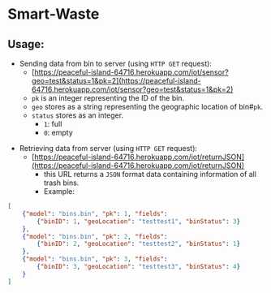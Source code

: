 # Smart-Waste
## Usage:
+ Sending data from bin to server (using `HTTP GET` request):
    + [https://peaceful-island-64716.herokuapp.com/iot/sensor?geo=test&status=1&pk=2](https://peaceful-island-64716.herokuapp.com/iot/sensor?geo=test&status=1&pk=2)
    + `pk` is an integer representing the ID of the bin.
    + `geo` stores as a string representing the geographic location of bin#`pk`.
    + `status` stores as an integer.
        * `1`: full
        * `0`: empty
* Retrieving data from server (using `HTTP GET` request):
    - [https://peaceful-island-64716.herokuapp.com/iot/returnJSON](https://peaceful-island-64716.herokuapp.com/iot/returnJSON)
        + this URL returns a `JSON` format data containing information of all trash bins.
        * Example:
```json
[
    {"model": "bins.bin", "pk": 1, "fields": 
        {"binID": 1, "geoLocation": "testtest1", "binStatus": 3}
    }, 
    {"model": "bins.bin", "pk": 2, "fields": 
        {"binID": 2, "geoLocation": "testtest2", "binStatus": 1}
    }, 
    {"model": "bins.bin", "pk": 3, "fields": 
        {"binID": 3, "geoLocation": "testtest3", "binStatus": 4}
    }
]
```
